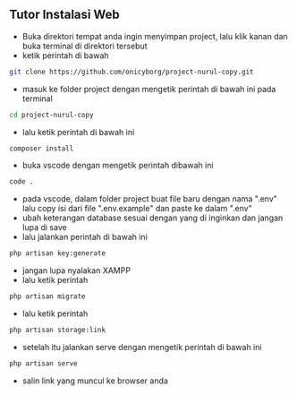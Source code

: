 ## Tutor Instalasi Web

- Buka direktori tempat anda ingin menyimpan project, lalu klik kanan dan buka terminal di direktori tersebut
- ketik perintah di bawah

```bash
git clone https://github.com/onicyborg/project-nurul-copy.git
```

- masuk ke folder project dengan mengetik perintah di bawah ini pada terminal

```bash
cd project-nurul-copy
```

- lalu ketik perintah di bawah ini

```bash
composer install
```

- buka vscode dengan mengetik perintah dibawah ini

```bash
code .
```

- pada vscode, dalam folder project buat file baru dengan nama ".env" lalu copy isi dari file ".env.example" dan paste ke dalam ".env"
- ubah keterangan database sesuai dengan yang di inginkan dan jangan lupa di save
- lalu jalankan perintah di bawah ini

```bash
php artisan key:generate
```

- jangan lupa nyalakan XAMPP
- lalu ketik perintah

```bash
php artisan migrate
```

- lalu ketik perintah

```bash
php artisan storage:link
```

- setelah itu jalankan serve dengan mengetik perintah di bawah ini

```bash
php artisan serve
```

- salin link yang muncul ke browser anda
